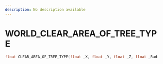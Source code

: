 ```yaml
---
description: No description available 
---
```


# WORLD\_CLEAR_AREA_OF_TREE_TYPE

```cpp
float CLEAR_AREA_OF_TREE_TYPE(float _X, float _Y, float _Z, float _Radius, int _Unk4);
```